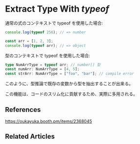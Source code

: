 # Extract Type With _typeof_

通常の式のコンテキストで typeof を使用した場合:

```typescript
console.log(typeof 256); // => number

const arr = [1, 2, 3];
console.log(typeof arr); // => object
```

型のコンテキストで typeof を使用した場合:

```typescript
type NumArrType = typeof arr; // number[] 型
const numArr: NumArrType = [4, 5];
const strArr: NumArrType = ["foo", "bar"]; // compile error
```

このように、型推論で既存の変数から型を抽出することが出来る。

この機能は、コードのスリム化に貢献するため、実際に多用される。

## References

https://oukayuka.booth.pm/items/2368045

## Related Articles

